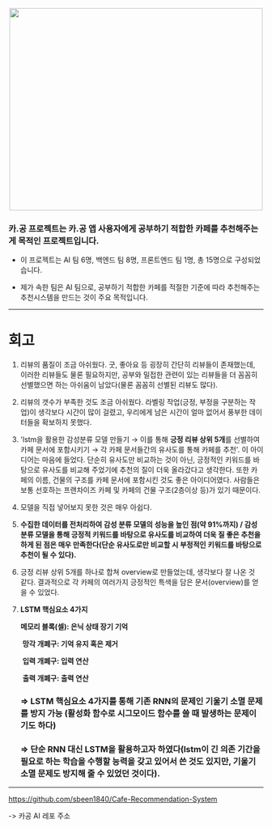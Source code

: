 <p align="center">
  <img src="https://user-images.githubusercontent.com/108641325/200557716-7e8d78a2-d465-4304-9ae7-e0e2afd73e68.png" width="500" height=400"> 
</p>



### 카.공 프로젝트는 카.공 앱 사용자에게 공부하기 적합한 카페를 추천해주는게 목적인 프로젝트입니다.

- 이 프로젝트는 AI 팀 6명, 백엔드 팀 8명, 프론트엔드 팀 1명, 총 15명으로 구성되었습니다.

- 제가 속한 팀은 AI 팀으로, 공부하기 적합한 카페를 적절한 기준에 따라 추천해주는 추천시스템을 만드는 것이 주요 목적입니다.

---

# 회고

1)  리뷰의 품질이 조금 아쉬웠다. 굿, 좋아요 등 굉장히 간단히 리뷰들이 존재했는데, 이러한 리뷰들도 물론 필요하지만, 공부와 밀접한 관련이 있는 리뷰들을 더 꼼꼼히 선별했으면 하는 아쉬움이 남았다(물론 꼼꼼히 선별된 리뷰도 많다).  

2) 리뷰의 갯수가 부족한 것도 조금 아쉬웠다. 라벨링 작업(긍정, 부정을 구분하는 작업)이 생각보다 시간이 많이 걸렸고, 우리에게 남은 시간이 얼마 없어서 풍부한 데이터들을 확보하지 못했다.

3) 'lstm을 활용한 감성분류 모델 만들기 → 이를 통해 **긍정 리뷰 상위 5개**를 선별하여 카페 문서에 포함시키기 → 각 카페 문서들간의 유사도를 통해 카페를 추천'. 
 이 아이디어는 마음에 들었다. 단순히 유사도만 비교하는 것이 아닌, 긍정적인 키워드를 바탕으로 유사도를 비교해 주었기에 추천의 질이 더욱 올라갔다고 생각한다.
또한 카페의 이름, 건물의 구조를 카페 문서에 포함시킨 것도 좋은 아이디어였다. 사람들은 보통 선호하는 프랜차이즈 카페 및 카페의 건물 구조(2층이상 등)가 있기 때문이다. 

4) 모델을 직접 넣어보지 못한 것은 매우 아쉽다. 

5) **수집한 데이터를 전처리하여 감성 분류 모델의 성능을 높인 점(약 91%까지) / 감성 분류 모델을 통해 긍정적 키워드를 바탕으로 유사도를 비교하여 더욱 질 좋은 추천을 하게 된 점은 매우 만족한다(단순 유사도로만 비교할 시 부정적인 키워드를 바탕으로 추천이 될 수 있다).**   

6) 긍정 리뷰 상위 5개를 하나로 합쳐 overview로 만들었는데, 생각보다 잘 나온 것 같다. 결과적으로 각 카페의 여러가지 긍정적인 특색을 담은 문서(overview)를 얻을 수 있었다.

7) **LSTM 핵심요소 4가지**
  
      **메모리 블록(셀): 은닉 상태 장기 기억**
  
     **망각 개폐구: 기억 유지 혹은 제거**
  
     **입력 개폐구: 입력 연산**
  
     **출력 개폐구: 출력 연산**
    
    ### ⇒ LSTM 핵심요소 4가지를 통해 기존 RNN의 문제인 기울기 소멸 문제를 방지 가능 (활성화 함수로 시그모이드 함수를 쓸 때 발생하는 문제이기도 하다)
    
    ### ⇒ 단순 **RNN 대신 LSTM을 활용하고자 하였다(lstm이 긴 의존 기간을 필요로 하는 학습을 수행할 능력을 갖고 있어서 쓴 것도 있지만, 기울기 소멸 문제도 방지해 줄 수 있었던 것이다).** 
    

---

https://github.com/sbeen1840/Cafe-Recommendation-System 

-> 카공 AI 레포 주소
